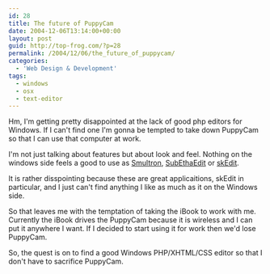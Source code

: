 ```yaml
---
id: 28
title: The future of PuppyCam
date: 2004-12-06T13:14:00+00:00
layout: post
guid: http://top-frog.com/?p=28
permalink: /2004/12/06/the_future_of_puppycam/
categories:
  - 'Web Design & Development'
tags:
  - windows
  - osx
  - text-editor
---
```

Hm, I'm getting pretty disappointed at the lack of good php editors for Windows. If I can't find one I'm gonna be tempted to take down PuppyCam so that I can use that computer at work.

I'm not just talking about features but about look and feel. Nothing on the windows side feels a good to use as [Smultron](http://smultron.sourceforge.net), [SubEthaEdit](http://www.codingmonkeys.de/subethaedit/) or [skEdit](http://www.skti.org/skEdit.php).

It is rather disspointing because these are great applicaitions, skEdit in particular, and I just can't find anything I like as much as it on the Windows side.

So that leaves me with the temptation of taking the iBook to work with me. Currently the iBook drives the PuppyCam because it is wireless and I can put it anywhere I want. If I decided to start using it for work then we'd lose PuppyCam.

So, the quest is on to find a good Windows PHP/XHTML/CSS editor so that I don't have to sacrifice PuppyCam.